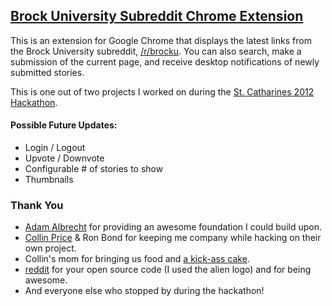 ## [Brock University Subreddit Chrome Extension](https://chrome.google.com/webstore/detail/nolkcagjanpkfmpjnljlkmdlificaapk)

This is an extension for Google Chrome that displays the latest links from the
Brock University subreddit, [/r/brocku](http://brocku.reddit.com).
You can also search, make a submission of the current page, and receive desktop notifications of newly submitted stories.

This is one out of two projects I worked on during the [St. Catharines 2012 Hackathon](https://www.facebook.com/events/216867181733366).

#### Possible Future Updates:
* Login / Logout
* Upvote / Downvote
* Configurable # of stories to show
* Thumbnails

### Thank You
* [Adam Albrecht](http://www.adamalbrecht.com) for providing an awesome foundation I could build upon.
* [Collin Price](https://github.com/collinprice) & Ron Bond for keeping me company while hacking on their own project.
* Collin's mom for bringing us food and [a kick-ass cake](https://twitter.com/#!/dideler/status/163405500308914177/photo/1).
* [reddit](https://github.com/reddit/reddit-companion) for your open source code (I used the alien logo) and for being awesome.
* And everyone else who stopped by during the hackathon!
